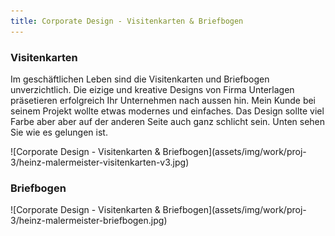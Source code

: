 ```yaml
---
title: Corporate Design - Visitenkarten & Briefbogen
---
```

<h3>Visitenkarten</h3>
<p>Im geschäftlichen Leben sind die Visitenkarten und Briefbogen unverzichtlich. Die eizige und kreative Designs von Firma Unterlagen präsetieren erfolgreich Ihr Unternehmen nach aussen hin. Mein Kunde bei seinem Projekt wollte etwas modernes und einfaches. Das Design sollte viel Farbe aber aber auf der anderen Seite auch ganz schlicht sein. Unten sehen Sie wie es gelungen ist.</p>
![Corporate Design - Visitenkarten & Briefbogen](assets/img/work/proj-3/heinz-malermeister-visitenkarten-v3.jpg)
<h3>Briefbogen</h3>
![Corporate Design - Visitenkarten & Briefbogen](assets/img/work/proj-3/heinz-malermeister-briefbogen.jpg)
